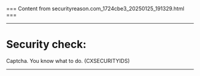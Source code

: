 === Content from securityreason.com_1724cbe3_20250125_191329.html ===


---

# Security check:

Captcha. You know what to do. (CXSECURITYIDS)

---


